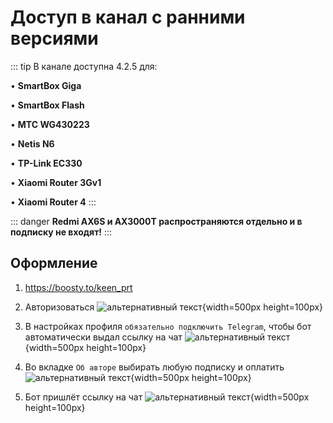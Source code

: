 # Доступ в канал с ранними версиями

::: tip В канале доступна 4.2.5 для:

• **SmartBox Giga**

• **SmartBox Flash**

• **MTC WG430223**

• **Netis N6**

• **TP-Link EC330**

• **Xiaomi Router 3Gv1**

• **Xiaomi Router 4**
:::

::: danger
**Redmi AX6S и AX3000T распространяются отдельно и в подписку не входят!**
:::

## Оформление

1. https://boosty.to/keen_prt
2. Авторизоваться
   ![альтернативный текст](/assets/images/wiki/helpful/boosty/2.png){width=500px height=100px}

3. В настройках профиля `обязательно подключить Telegram`, чтобы бот автоматически выдал ссылку на чат
   ![альтернативный текст](/assets/images/wiki/helpful/boosty/3.png){width=500px height=100px}

4. Во вкладке `Об авторе` выбирать любую подписку и оплатить
   ![альтернативный текст](/assets/images/wiki/helpful/boosty/4.png){width=500px height=100px}

5. Бот пришлёт ссылку на чат
   ![альтернативный текст](/assets/images/wiki/helpful/boosty/5.png){width=500px height=100px}
